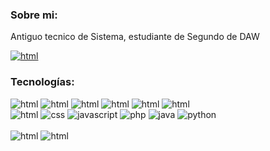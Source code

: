 ### Sobre mi:
Antiguo tecnico de Sistema, estudiante de Segundo de DAW
<div>
<a href="mailto:jlromero@pm.me"><img src="https://img.shields.io/badge/ProtonMail-8B89CC?style=for-the-badge&logo=protonmail&logoColor=white" alt="html"></a>
</div>


### Tecnologías:
<div>


<img src="https://img.shields.io/badge/Windows%20-0078D6.svg?style=for-the-badge&logo=Windows-10&logoColor=white" alt="html">
<img src="https://img.shields.io/badge/Linux-FCC624.svg?style=for-the-badge&logo=Linux&logoColor=black" alt="html">
<img src="https://img.shields.io/badge/VMware-607078.svg?style=for-the-badge&logo=VMware&logoColor=white" alt="html">
<img src="https://img.shields.io/badge/MySQL-4479A1.svg?style=for-the-badge&logo=MySQL&logoColor=white" alt="html">
<img src="https://img.shields.io/badge/Cisco-1BA0D7.svg?style=for-the-badge&logo=Cisco&logoColor=white" alt="html">
<img src="https://img.shields.io/badge/Veeam-00B336.svg?style=for-the-badge&logo=Veeam&logoColor=white" alt="html">
</div>
<div id="devCode">
<img src="https://img.shields.io/badge/HTML5-E34F26?style=for-the-badge&logo=html5&logoColor=white" alt="html">
<img src="https://img.shields.io/badge/CSS3-1572B6.svg?style=for-the-badge&logo=CSS3&logoColor=white" alt="css">
<img src="https://img.shields.io/badge/JavaScript-F7DF1E.svg?style=for-the-badge&logo=JavaScript&logoColor=black" alt="javascript">
<img src="https://img.shields.io/badge/PHP-777BB4?style=for-the-badge&logo=php&logoColor=white" alt="php">
<img src="https://img.shields.io/badge/Java-ED8B00?style=for-the-badge&logo=openjdk&logoColor=white" alt="java">
<img src="https://img.shields.io/badge/Python-3776AB.svg?style=for-the-badge&logo=Python&logoColor=white" alt="python">
</div>

<div>
  <img src="https://img.shields.io/badge/Adobe%20Photoshop-31A8FF.svg?style=for-the-badge&logo=Adobe-Photoshop&logoColor=white" alt="">
  <img src="https://img.shields.io/badge/Adobe%20Illustrator-FF9A00.svg?style=for-the-badge&logo=Adobe-Illustrator&logoColor=white" alt="">
  <img src="https://img.shields.io/badge/Blender-E87D0D.svg?style=for-the-badge&logo=Blender&logoColor=white" alt="">
</div>

<div id="gameEngines">
<img src="https://img.shields.io/badge/Unity-000000.svg?style=for-the-badge&logo=Unity&logoColor=white" alt="html">
<img src="https://img.shields.io/badge/Godot%20Engine-478CBF.svg?style=for-the-badge&logo=Godot-Engine&logoColor=white" alt="html">
</div>


<!--
<img src="" alt="">
**flesi/flesi** is a ✨ _special_ ✨ repository because its `README.md` (this file) appears on your GitHub profile.

Here are some ideas to get you started:

- 🔭 I’m currently working on ...
- 🌱 I’m currently learning ...
- 👯 I’m looking to collaborate on ...
- 🤔 I’m looking for help with ...
- 💬 Ask me about ...
- 📫 How to reach me: ...
- 😄 Pronouns: ...
- ⚡ Fun fact: ...
-->
